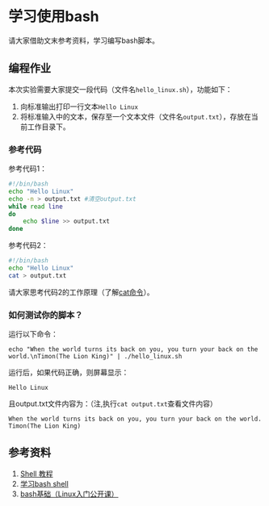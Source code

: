 # 学习使用bash

请大家借助文末参考资料，学习编写bash脚本。

## 编程作业

本次实验需要大家提交一段代码（文件名`hello_linux.sh`），功能如下：

1. 向标准输出打印一行文本`Hello Linux`
2. 将标准输入中的文本，保存至一个文本文件（文件名`output.txt`），存放在当前工作目录下。

### 参考代码

参考代码1：

```bash
#!/bin/bash
echo "Hello Linux"
echo -n > output.txt #清空output.txt
while read line
do
    echo $line >> output.txt
done
```

参考代码2：

```sh
#!/bin/bash
echo "Hello Linux"
cat > output.txt
```

请大家思考代码2的工作原理（了解[cat命令](https://linux.die.net/man/1/cat)）。

### 如何测试你的脚本？

运行以下命令：

```
echo "When the world turns its back on you, you turn your back on the world.\nTimon(The Lion King)" | ./hello_linux.sh
```

运行后，如果代码正确，则屏幕显示：

```
Hello Linux
```

且output.txt文件内容为：（注,执行`cat output.txt`查看文件内容）

```
When the world turns its back on you, you turn your back on the world.
Timon(The Lion King)
```

## 参考资料

1. [Shell 教程](http://www.runoob.com/linux/linux-shell.html)
2. [学习bash shell](http://cn.linux.vbird.org/linux_basic/0320bash.php)
3. [bash基础（Linux入门公开课）](https://ftp.ustclug.org/course/)